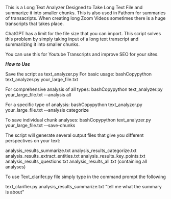 This is a Long Text Analyzer
Designed to Take Long Text File and summarize it into smaller chunks.
This is also used in Fathom for summaries of transacripts.
When creating long Zoom Videos sometimes there is a huge transcripts that takes place.

ChatGPT has a limit for the file size that you can import.
This script solves this problem by simply taking input of a long text transcript and summarizing it into smaller chunks.

You can use this for Youtube Transcripts and improve SEO for your sites.

***How to Use***

Save the script as text_analyzer.py
For basic usage:
bashCopypython text_analyzer.py your_large_file.txt

For comprehensive analysis of all types:
bashCopypython text_analyzer.py your_large_file.txt --analysis all

For a specific type of analysis:
bashCopypython text_analyzer.py your_large_file.txt --analysis categorize

To save individual chunk analyses:
bashCopypython text_analyzer.py your_large_file.txt --save-chunks


The script will generate several output files that give you different perspectives on your text:

analysis_results_summarize.txt
analysis_results_categorize.txt
analysis_results_extract_entities.txt
analysis_results_key_points.txt
analysis_results_questions.txt
analysis_results_all.txt (containing all analyses)


To use Text_clarifer.py file simply type in the command prompt the following

text_clarifier.py analysis_results_summarize.txt "tell me what the summary is about"
